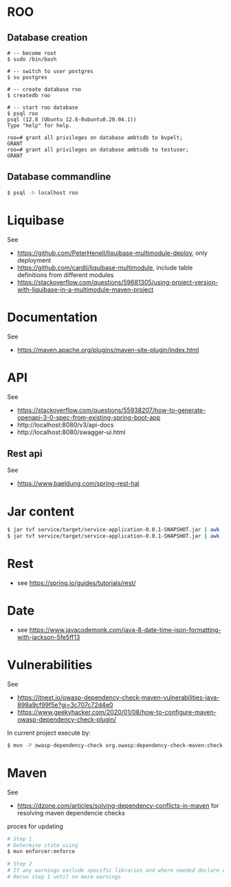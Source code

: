 # ROO

## Database creation

``` 
# -- become root 
$ sudo /bin/bash

# -- switch to user postgres
$ su postgres

# -- create database roo
$ createdb roo

# -- start roo database
$ psql roo
psql (12.8 (Ubuntu 12.8-0ubuntu0.20.04.1))
Type "help" for help.

roo=# grant all privileges on database ambtsdb to bvpelt;
GRANT
roo=# grant all privileges on database ambtsdb to testuser;
GRANT

```

## Database commandline

```bash
$ psql -h localhost roo
```

# Liquibase

See

- https://github.com/PeterHenell/liquibase-multimodule-deploy, only deployment
- https://github.com/cardil/liquibase-multimodule, include table definitions from different modules
- https://stackoverflow.com/questions/59681305/using-project-version-with-liquibase-in-a-multimodule-maven-project

# Documentation

See

- https://maven.apache.org/plugins/maven-site-plugin/index.html

# API

See

- https://stackoverflow.com/questions/55938207/how-to-generate-openapi-3-0-spec-from-existing-spring-boot-app
- http://localhost:8080/v3/api-docs
- http://localhost:8080/swagger-ui.html

## Rest api
See
- https://www.baeldung.com/spring-rest-hal

# Jar content

```bash
$ jar tvf service/target/service-application-0.0.1-SNAPSHOT.jar | awk '{ printf("%d\t%s\n", $1, $8); }'
$ jar tvf service/target/service-application-0.0.1-SNAPSHOT.jar | awk '{ print $8 }' | sort -u    
```

# Rest

- see https://spring.io/guides/tutorials/rest/

# Date

- see https://www.javacodemonk.com/java-8-date-time-json-formatting-with-jackson-5fe5ff13

# Vulnerabilities

See

- https://itnext.io/owasp-dependency-check-maven-vulnerabilities-java-898a9cf99f5e?gi=3c707c72d4e0
- https://www.geekyhacker.com/2020/01/08/how-to-configure-maven-owasp-dependency-check-plugin/

In current project execute by:

```bash
$ mvn -P owasp-dependency-check org.owasp:dependency-check-maven:check
```

# Maven

See

- https://dzone.com/articles/solving-dependency-conflicts-in-maven for resolving maven dependencie checks

proces for updating
```bash
# Step 1
# Determine state using
$ mvn enforcer:enforce

# Step 2
# If any warnings exclude specific libraries and where needed declare correct version in top of pom.xml so it will be read first
# Rerun step 1 until no more warnings

```
